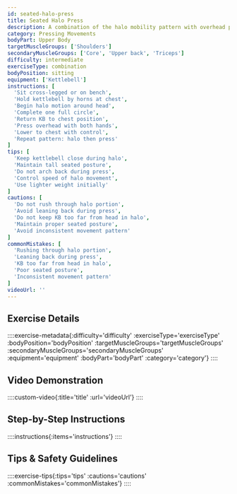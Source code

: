 ```yaml
---
id: seated-halo-press
title: Seated Halo Press
description: A combination of the halo mobility pattern with overhead pressing from a seated position, improving shoulder flexibility and strength while eliminating lower body compensation.
category: Pressing Movements
bodyPart: Upper Body
targetMuscleGroups: ['Shoulders']
secondaryMuscleGroups: ['Core', 'Upper back', 'Triceps']
difficulty: intermediate
exerciseType: combination
bodyPosition: sitting
equipment: ['Kettlebell']
instructions: [
  'Sit cross-legged or on bench',
  'Hold kettlebell by horns at chest',
  'Begin halo motion around head',
  'Complete one full circle',
  'Return KB to chest position',
  'Press overhead with both hands',
  'Lower to chest with control',
  'Repeat pattern: halo then press'
]
tips: [
  'Keep kettlebell close during halo',
  'Maintain tall seated posture',
  'Do not arch back during press',
  'Control speed of halo movement',
  'Use lighter weight initially'
]
cautions: [
  'Do not rush through halo portion',
  'Avoid leaning back during press',
  'Do not keep KB too far from head in halo',
  'Maintain proper seated posture',
  'Avoid inconsistent movement pattern'
]
commonMistakes: [
  'Rushing through halo portion',
  'Leaning back during press',
  'KB too far from head in halo',
  'Poor seated posture',
  'Inconsistent movement pattern'
]
videoUrl: ''
---
```


## Exercise Details

::::exercise-metadata{:difficulty='difficulty' :exerciseType='exerciseType' :bodyPosition='bodyPosition' :targetMuscleGroups='targetMuscleGroups' :secondaryMuscleGroups='secondaryMuscleGroups' :equipment='equipment' :bodyPart='bodyPart' :category='category'}
::::

## Video Demonstration

::::custom-video{:title='title' :url='videoUrl'}
::::

## Step-by-Step Instructions

::::instructions{:items='instructions'}
::::

## Tips & Safety Guidelines

::::exercise-tips{:tips='tips' :cautions='cautions' :commonMistakes='commonMistakes'}
::::
